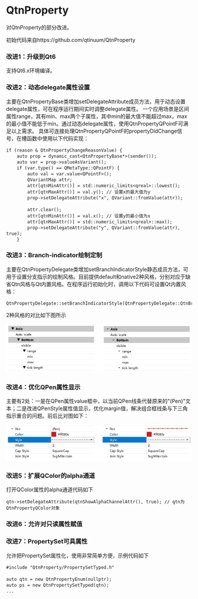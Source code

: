 # QtnProperty
对QtnProperty的部分改进。

初始代码来自https://github.com/qtinuum/QtnProperty

### 改进1：升级到Qt6
支持Qt6.x环境编译。

### 改进2：动态delegate属性设置
主要在QtnPropertyBase类增加setDelegateAttribute成员方法，用于动态设置delegate属性，可在程序运行期间实时调整delegate属性。
一个应用场景是区间属性range，其有min、max两个子属性，其中min的最大值不能超过max，max的最小值不能低于min。通过动态delegate属性，使用QtnPropertyQPointF可满足以上需求。
具体可连接处理QtnPropertyQPointF的propertyDidChange信号，在槽函数中使用以下代码实现：

    if (reason & QtnPropertyChangeReasonValue) {
        auto prop = dynamic_cast<QtnPropertyBase*>(sender());
        auto var = prop->valueAsVariant();
        if (var.type() == QMetaType::QPointF) {
            auto val = var.value<QPointF>();
            QVariantMap attr;
            attr[qtnMinAttr()] = std::numeric_limits<qreal>::lowest();
            attr[qtnMaxAttr()] = val.y(); // 设置x的最大值为y
            prop->setDelegateAttribute("x", QVariant::fromValue(attr)); 

            attr.clear();
            attr[qtnMinAttr()] = val.x(); // 设置y的最小值为x
            attr[qtnMaxAttr()] = std::numeric_limits<qreal>::max();
            prop->setDelegateAttribute("y", QVariant::fromValue(attr), true);
        }

### 改进3：Branch-indicator绘制定制
主要在QtnPropertyDelegate类增加setBranchIndicatorStyle静态成员方法，可用于设置分支指示的绘制风格。目前提供default和native2种风格，分别对应于缺省Qtn风格与Qt内置风格。在程序运行初始化时，调用以下代码可设置Qt内置风格：

    QtnPropertyDelegate::setBranchIndicatorStyle(QtnPropertyDelegate::QtnBranchIndicatorStyleNative);

2种风格的对比如下图所示

![输入图片说明](Docs/img/branch-indicator.jpg)

### 改进4：优化QPen属性显示
主要有2处：一是在QPen属性value框中，以当前QPen线条代替原来的"(Pen)"文本；二是改进QPenStyle属性值显示，优化margin值，解决组合框线条与下三角指示重合的问题。前后比对图如下：

![输入图片说明](Docs/img/pen.jpg)

### 改进5：扩展QColor的alpha通道
打开QColor属性的alpha通道代码如下
    
    qtn->setDelegateAttribute(qtnShowAlphaChannelAttr(), true); // qtn为QtnPropertyQColor对象

### 改进6：允许对只读属性赋值

### 改进7：PropertySet可具属性
允许把PropertySet属性化，使用非常简单方便，示例代码如下

    #include "QtnProperty/PropertySetTyped.h"
    
    auto qtn = new QtnPropertyEnum(nullptr);
    auto ps = new QtnPropertySetTyped(qtn);
    ...


    



